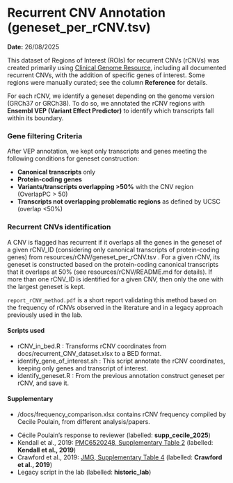 # Recurrent CNV Annotation (geneset_per_rCNV.tsv)

**Date:** 26/08/2025

This dataset of Regions of Interest (ROIs) for recurrent CNVs (rCNVs) was created primarily using [Clinical Genome Resource](https://www.clinicalgenome.org/), including all documented recurrent CNVs, with the addition of specific genes of interest. Some regions were manually curated; see the column **Reference** for details.

For each rCNV, we identify a geneset depending on the genome version (GRCh37 or GRCh38). To do so, we annotated the rCNV regions with **Ensembl VEP (Variant Effect Predictor)** to identify which transcripts fall within its boundary.


### Gene filtering Criteria

After VEP annotation, we kept only transcripts and genes meeting the following conditions for geneset construction:

* **Canonical transcripts** only
* **Protein-coding genes**
* **Variants/transcripts overlapping >50%** with the CNV region (OverlapPC > 50)
* **Transcripts not overlapping problematic regions** as defined by UCSC (overlap <50%)


### Recurrent CNVs identification

A CNV is flagged has recurrent if it overlaps all the genes in the geneset of a given rCNV_ID (considering only canonical transcripts of protein-coding genes) from resources/rCNV/geneset_per_rCNV.tsv .
For a given rCNV, its geneset is constructed based on the protein-coding canonical transcripts that it overlaps at 50% (see resources/rCNV/README.md for details). If more than one rCNV_ID is identified for a given CNV, then only the one with the largest geneset is kept.

`report_rCNV_method.pdf` is a short report validating this method based on the frequency of rCNVs observed in the literature and in a legacy approach previously used in the lab.


#### Scripts used

- rCNV_in_bed.R : Transforms rCNV coordinates from docs/recurrent_CNV_dataset.xlsx to a BED format.
- identify_gene_of_interest.sh : This script annotate the rCNV coordinates, keeping only genes and transcript of interest.
- identify_geneset.R : From the previous annotation construct geneset per rCNV, and save it.


#### Supplementary

- /docs/frequency_comparison.xlsx contains rCNV frequency compiled by Cecile Poulain, from different analysis/papers.
* Cécile Poulain’s response to reviewer (labelled: **supp\_cecile\_2025**)
* Kendall et al., 2019: [PMC6520248, Supplementary Table 2](https://pmc.ncbi.nlm.nih.gov/articles/PMC6520248/#sec4) (labelled: **Kendall et al., 2019**)
* Crawford et al., 2019: [JMG, Supplementary Table 4](https://jmg.bmj.com/content/56/3/131.long) (labelled: **Crawford et al., 2019**)
* Legacy script in the lab (labelled: **historic\_lab**)